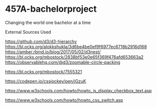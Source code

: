 # 457A-bachelorproject
Changing the world one bachelor at a time


External Sources Used

https://github.com/d3/d3-hierarchy
https://bl.ocks.org/alokkshukla/3d6be4be0ef9f6977ec6718b2916d168
https://amber.rbind.io/blog/2017/05/02/d3nest/
https://bl.ocks.org/mbostock/2838bf53e0e65f369f476afd653663a2
https://observablehq.com/@d3/zoomable-circle-packing


https://bl.ocks.org/mbostock/7555321

https://codepen.io/cssjockey/pen/jGzuK

https://www.w3schools.com/howto/howto_js_display_checkbox_text.asp

https://www.w3schools.com/howto/howto_css_switch.asp